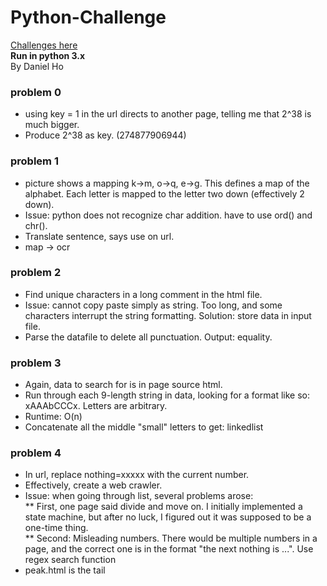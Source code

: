 # Python-Challenge  
[Challenges here](wwww.pythonchallenge.com)  
**Run in python 3.x**  
By Daniel Ho  
  
  
  
### **problem 0**  
* using key = 1 in the url directs to another page, telling me that 2^38 is much bigger.  
* Produce 2^38 as key. (274877906944)  
  
### **problem 1**  
* picture shows a mapping k->m, o->q, e->g. This defines a map of the alphabet. Each letter is mapped to the letter two down (effectively 2 down).  
* Issue: python does not recognize char addition. have to use ord() and chr().  
* Translate sentence, says use on url.  
* map -> ocr  
  
### **problem 2**  
* Find unique characters in a long comment in the html file.  
* Issue: cannot copy paste simply as string. Too long, and some characters interrupt the string formatting. Solution: store data in input file.  
* Parse the datafile to delete all punctuation. Output: equality.  
  
### **problem 3**  
* Again, data to search for is in page source html.  
* Run through each 9-length string in data, looking for a format like so: xAAAbCCCx. Letters are arbitrary.  
* Runtime: O(n)  
* Concatenate all the middle "small" letters to get: linkedlist  
  
### **problem 4**	
* In url, replace nothing=xxxxx with the current number.	
* Effectively, create a web crawler.	
* Issue: when going through list, several problems arose:	
** First, one page said divide and move on. I initially implemented a state machine, but after no luck, I figured out it was supposed to be a one-time thing.	
** Second: Misleading numbers. There would be multiple numbers in a page, and the correct one is in the format "the next nothing is ...". Use regex search function
* peak.html is the tail
